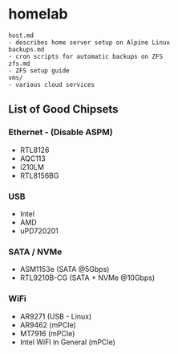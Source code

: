 # homelab

```
host.md
- describes home server setup on Alpine Linux
backups.md
- cron scripts for automatic backups on ZFS
zfs.md
- ZFS setup guide
vms/
- various cloud services
```


## List of Good Chipsets

### Ethernet - (Disable ASPM)
- RTL8126
- AQC113
- i210LM
- RTL8156BG

### USB 
- Intel
- AMD
- uPD720201

### SATA / NVMe
- ASM1153e (SATA @5Gbps)
- RTL9210B-CG (SATA + NVMe @10Gbps)

### WiFi
- AR9271 (USB - Linux)
- AR9462 (mPCIe)
- MT7916 (mPCIe)
- Intel WiFI in General (mPCIe)


